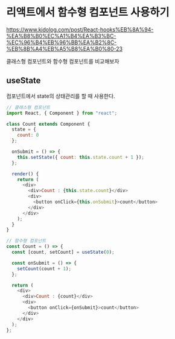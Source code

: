 # 리액트에서 함수형 컴포넌트 사용하기

<https://www.kidolog.com/post/React-hooks%EB%8A%94-%EA%B8%B0%EC%A1%B4%EA%B3%BC-%EC%96%B4%EB%96%BB%EA%B2%8C-%EB%8B%A4%EB%A5%B8%EA%B0%80-23>

클래스형 컴포넌트와 함수형 컴포넌트를 비교해보자

## useState

컴포넌트에서 state의 상태관리를 할 때 사용한다.

```js
// 클래스형 컴포넌트
import React, { Component } from "react";

class Count extends Component {
  state = {
    count: 0
  };

  onSubmit = () => {
    this.setState({ count: this.state.count + 1 });
  };

  render() {
    return (
      <div>
        <div>Count : {this.state.count}</div>
        <div>
          <button onClick={this.onSubmit}>count</button>
        </div>
      </div>
    );
  }
}
```

```js
// 함수형 컴포넌트
const Count = () => {
  const [count, setCount] = useState(0);

  const onSubmit = () => {
    setCount(count + 1);
  };

  return (
    <div>
      <div>Count : {count}</div>
      <div>
        <button onClick={onSubmit}>count</button>
      </div>
    </div>
  );
};
```
